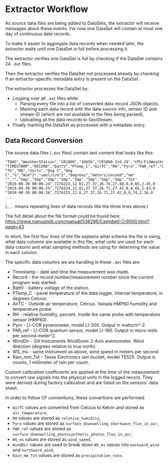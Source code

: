 # Extractor Workflow

As source data files are being added to DataSets, the extractor will receive messages about these events. For now one DataSet will contain at most one day of continuous data records.

To make it easier to aggregate data records when needed later, the extractor waits until one DataSet is full before processing it.

The extractor verifies one DataSet is full by checking if the DataSet contains 24 `.dat` files.

Then the extractor verifies the DataSet not processed already by checking if an extractor-specific metadata entry is present on the DataSet.

The extractor processes the DataSet by:

- Looping over all `.dat` files while:
    - Parsing every file into a list of converted data record JSON objects,
    - Marking each data record with the data source info, sensor ID and stream ID (which are not available in the files being parsed),
    - Uploading all the data records to GeoStream.
- Finally marking the DataSet as processed with a metadata entry.

## Data Record Conversion

The source data files (`.dat` files) contain text content that looks like this:

```
"TOA5","WeatherStation","CR1000","39656","CR1000.Std.29","CPU:F13WeatherStation.CR1","39725","SecData"
"TIMESTAMP","RECORD","BattV","PTemp_C","AirTC","RH","Pyro","PAR_ref","WindDir","WS_ms","Rain_mm_Tot"
"TS","RN","Volts","Deg C","Deg C","%","W/m^2","umol/s/m^2","degrees","meters/second","mm"
"","","Smp","Smp","Smp","Smp","Smp","Smp","Smp","Smp","Tot"
"2016-08-30 00:06:24",7276223,12.61,27.37,26.74,27.48,0,0,65,2.45,0
"2016-08-30 00:06:25",7276224,12.61,27.37,26.71,27.42,0,0,65,2.83,0
"2016-08-30 00:06:26",7276225,12.6,27.37,26.71,27.42,0,0,74,2.36,0
...
```

(`...` means repeating lines of data records like the three lines above.)

The full detail about the file format could be found here: https://www.manualslib.com/manual/538296/Campbell-Cr9000.html?page=43

In short, the first four lines of the file explains what schema the file is using, what data columns are available in this file, what units are used for each data column and what sampling methods are using for determing the value in each column.

The specific data columns we are handling in these `.dat` files are:

- Timestamp - date and time the measurement was made.
- Record - the record number/measurement number since the current program was started.
- BattV - battery voltage of the station.
- PTemp_C - panel temperature of the data logger. Internal temperature, in degrees Celcius.
- AirTC - Outside air temperature, Celcius. Vaisala HMP60 humidity and temperature probe.
- RH - relative humidity, percent. Inside the same probe with temperature sensor (HMP60).
- Pyro - LI-COR pyranometer, model LI-200. Output in watts/m^-2. 
- PAR_ref - LI-COR quantum sensor, model LI-190. Output in micro mols per second-meter^2.
- WindDir - Gill Instruments WindSonic 2-Axis anemometer. Wind direction (degrees relative to true north).
- WS_ms - same instrument as above, wind speed in meters per second.
- Rain_mm_Tot - Texas Electronics rain bucket, model TE525. Output is counts, 1 millimeter of rain per count.

Custom calibration coefficients are applied at the time of the measurement to convert raw signals into the physical units in the logged record. They were derived during factory calibration and are listed on the sensors' data sheet.

In order to follow CF conventions, these convertions are performed:

- `AirTC` values are converted from Celcius to Kelvin and stored as `air_temperature`,
- `RH` values are stored as `relative_humidity`,
- `Pyro` values are stored as `surface_downwelling_shortwave_flux_in_air`,
- `PAR_ref` values are stored as `surface_downwelling_photosynthetic_photon_flux_in_air`,
- `WS_ms` values are stored as `wind_speed`,
- `WindDir` values are used to break down `WS_ms` values into `eastward_wind` and `northward_wind`,
- `Rain_mm_Tot` values are stored as `precipitation_rate`.
